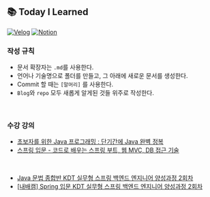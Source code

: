 ## 📚 Today I Learned

[![Velog](https://img.shields.io/badge/@temprmn-20C99A.svg?style=for-the-badge&logo=velog&logoColor=white)](https://velog.io/@temprmn)
[![Notion](https://img.shields.io/badge/po5tato28-%23000000.svg?style=for-the-badge&logo=notion&logoColor=white)](https://po5tato28.notion.site/782b92905c5e46d687942f6a703ed7a8?v=d50bf8c89dca423f92b6a72348428bcc)


### 작성 규칙
- 문서 확장자는 `.md`를 사용한다.
- 언어나 기술명으로 폴더를 만들고, 그 아래에 새로운 문서를 생성한다.
- Commit 할 때는 `[말머리]` 를 사용한다.
- `Blog`와 `repo` 모두 새롭게 알게된 것들 위주로 작성한다.

<br/>

### 수강 강의
- [초보자를 위한 Java 프로그래밍 : 단기간에 Java 완벽 정복](https://www.udemy.com/course/best-java-programming/)
- [스프링 입문 - 코드로 배우는 스프링 부트, 웹 MVC, DB 접근 기술](https://www.inflearn.com/course/%EC%8A%A4%ED%94%84%EB%A7%81-%EC%9E%85%EB%AC%B8-%EC%8A%A4%ED%94%84%EB%A7%81%EB%B6%80%ED%8A%B8)

<br>

- [Java 문법 종합반 KDT 실무형 스프링 백엔드 엔지니어 양성과정 2회차](https://online.spartacodingclub.kr/enrolleds/6469d8f1c434d4ffef8b9d33/rounds/64619326d69457b08eba29d6/roadmap)
- [[내배캠] Spring 입문 KDT 실무형 스프링 백엔드 엔지니어 양성과정 2회차](https://online.spartacodingclub.kr/enrolleds/64864d15b5c519019ad2834f/rounds/64814a6bd99420346fdf2984/roadmap)
